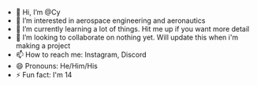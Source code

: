 - 👋 Hi, I’m @Cy
- 👀 I’m interested in aerospace engineering and aeronautics
- 🌱 I’m currently learning a lot of things. Hit me up if you want more detail
- 💞️ I’m looking to collaborate on nothing yet. Will update this when i'm making a project
- 📫 How to reach me: Instagram, Discord
- 😄 Pronouns: He/Him/His
- ⚡ Fun fact: I'm 14

<!---
CyborgGaming161/CyborgGaming161 is a ✨ special ✨ repository because its `README.md` (this file) appears on your GitHub profile.
You can click the Preview link to take a look at your changes.
--->

